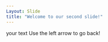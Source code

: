 ```yaml
---
Layout: Slide
title: "Welcome to our second slide!"
---
```

your text
Use the left arrow to go back!
